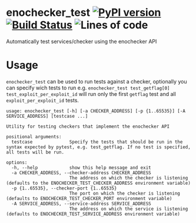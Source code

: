 # enochecker_test [![PyPI version](https://badge.fury.io/py/enochecker-test.svg)](https://pypi.org/project/enochecker-test) [![Build Status](https://github.com/enowars/enochecker_test/actions/workflows/pythonapp.yml/badge.svg?branch=main)](https://github.com/enowars/enochecker_test/actions/workflows/pythonapp.yml) ![Lines of code](https://tokei.rs/b1/github/enowars/enochecker_test)
Automatically test services/checker using the enochecker API

# Usage
`enochecker_test` can be used to run tests against a checker, optionally you can specify wich tests to run e.g. `enochecker_test test_getflag[0] test_exploit_per_exploit_id` will run only the first `getflag` test and all `exploit_per_exploit_id` tests.

```
usage: enochecker_test [-h] [-a CHECKER_ADDRESS] [-p {1..65535}] [-A SERVICE_ADDRESS] [testcase ...]

Utility for testing checkers that implement the enochecker API

positional arguments:
  testcase              Specify the tests that should be run in the syntax expected by pytest, e.g. test_getflag. If no test is specified, all tests will be run.

options:
  -h, --help            show this help message and exit
  -a CHECKER_ADDRESS, --checker-address CHECKER_ADDRESS
                        The address on which the checker is listening (defaults to the ENOCHECKER_TEST_CHECKER_ADDRESS environment variable)
  -p {1..65535}, --checker-port {1..65535}
                        The port on which the checker is listening (defaults to ENOCHECKER_TEST_CHECKER_PORT environment variable)
  -A SERVICE_ADDRESS, --service-address SERVICE_ADDRESS
                        The address on which the service is listening (defaults to ENOCHECKER_TEST_SERVICE_ADDRESS environment variable)
```